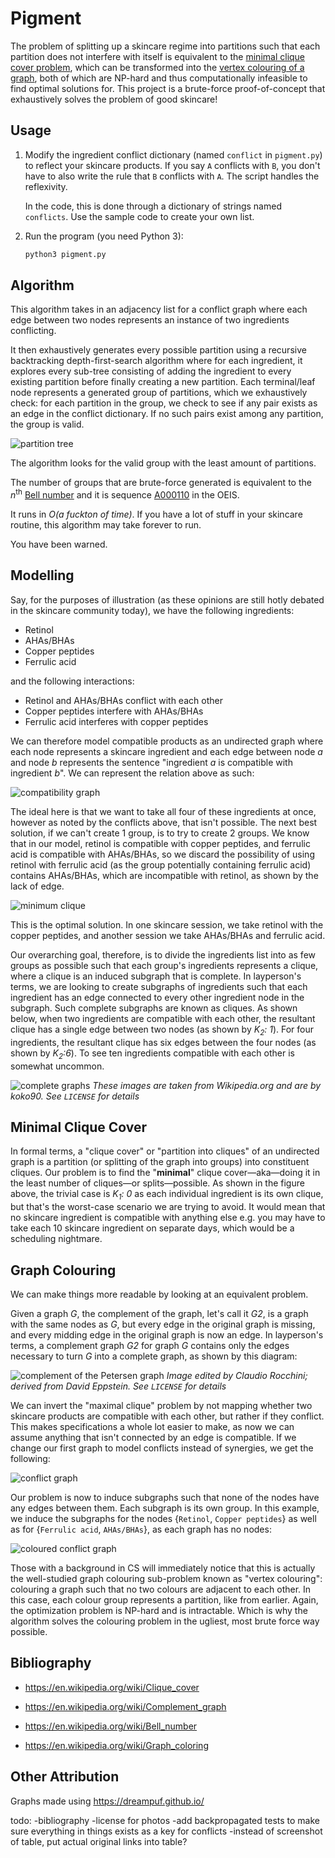 # Pigment

The problem of splitting up a skincare regime into partitions such that each
partition does not interfere with itself is equivalent to the
[minimal clique cover problem](https://en.wikipedia.org/wiki/Clique_cover),
which can be transformed into the
[vertex colouring of a graph](https://en.wikipedia.org/wiki/Graph_coloring#Vertex_coloring),
both of which are NP-hard and thus computationally infeasible to find optimal
solutions for. This project is a brute-force proof-of-concept that exhaustively
solves the problem of good skincare!

## Usage

1. Modify the ingredient conflict dictionary (named `conflict` in `pigment.py`)
   to reflect your skincare products. If you say `A` conflicts with `B`, you
   don't have to also write the rule that `B` conflicts with `A`. The script
   handles the reflexivity.

   In the code, this is done through a dictionary of strings named `conflicts`.
   Use the sample code to create your own list.

2. Run the program (you need Python 3):

   ```bash
   python3 pigment.py
   ```

## Algorithm

This algorithm takes in an adjacency list for a conflict graph where each edge
between two nodes represents an instance of two ingredients conflicting.

It then exhaustively generates every possible partition using a recursive
backtracking depth-first-search algorithm where for each ingredient, it
explores every sub-tree consisting of adding the ingredient to every existing
partition before finally creating a new partition. Each terminal/leaf node
represents a generated group of partitions, which we exhaustively check: for
each partition in the group, we check to see if any pair exists as an edge in
the conflict dictionary. If no such pairs exist among any partition, the group
is valid.

![partition tree](resources/partitions.svg)

The algorithm looks for the valid group with the least amount of partitions.

The number of groups that are brute-force generated is equivalent to the
_n_<sup>th</sup> [Bell number](https://en.wikipedia.org/wiki/Bell_number) and
it is sequence [A000110](https://oeis.org/A000110) in the OEIS.

It runs in _O(a fuckton of time)_. If you have a lot of stuff in your skincare
routine, this algorithm may take forever to run.

You have been warned.

## Modelling

Say, for the purposes of illustration (as these opinions are still hotly
debated in the skincare community today), we have the following ingredients:

- Retinol
- AHAs/BHAs
- Copper peptides
- Ferrulic acid

and the following interactions:

- Retinol and AHAs/BHAs conflict with each other
- Copper peptides interfere with AHAs/BHAs
- Ferrulic acid interferes with copper peptides

We can therefore model compatible products as an undirected graph where each
node represents a skincare ingredient and each edge between node _a_ and node
_b_ represents the sentence "ingredient _a_ is compatible with ingredient _b_".
We can represent the relation above as such:

![compatibility graph](resources/compat_graph.svg)

The ideal here is that we want to take all four of these ingredients at once,
however as noted by the conflicts above, that isn't possible. The next best
solution, if we can't create 1 group, is to try to create 2 groups. We know
that in our model, retinol is compatible with copper peptides, and ferrulic
acid is compatible with AHAs/BHAs, so we discard the possibility of using
retinol with ferrulic acid (as the group potentially containing ferrulic acid)
contains AHAs/BHAs, which are incompatible with retinol, as shown by the lack
of edge.

![minimum clique](resources/min_clique.svg)

This is the optimal solution. In one skincare session, we take retinol with the
copper peptides, and another session we take AHAs/BHAs and ferrulic acid.

Our overarching goal, therefore, is to divide the ingredients list into as few
groups as possible such that each group's ingredients represents a clique,
where a clique is an induced subgraph that is complete. In layperson's terms,
we are looking to create subgraphs of ingredients such that each ingredient has
an edge connected to every other ingredient node in the subgraph. Such complete
subgraphs are known as cliques. As shown below, when two ingredients are
compatible with each other, the resultant clique has a single edge between two
nodes (as shown by _K<sub>2</sub>: 1_). For four ingredients, the resultant
clique has six edges between the four nodes (as shown by _K<sub>2</sub>:6_). To
see ten ingredients compatible with each other is somewhat uncommon.

![complete graphs](resources/complete_graphs.png)
_These images are taken from Wikipedia.org and are by koko90. See `LICENSE` for
details_

## Minimal Clique Cover

In formal terms, a "clique cover" or "partition into cliques" of an undirected
graph is a partition (or splitting of the graph into groups) into constituent
cliques. Our problem is to find the "**minimal**" clique cover—aka—doing it in
the least number of cliques—or splits—possible. As shown in the figure above,
the trivial case is _K<sub>1</sub>: 0_ as each individual ingredient is its own
clique, but that's the worst-case scenario we are trying to avoid. It would
mean that no skincare ingredient is compatible with anything else e.g. you
may have to take each 10 skincare ingredient on separate days, which would be a
scheduling nightmare.

## Graph Colouring

We can make things more readable by looking at an equivalent problem.

Given a graph _G_, the complement of the graph, let's call it _G2_, is a graph
with the same nodes as _G_, but every edge in the original graph is missing,
and every midding edge in the original graph is now an edge. In layperson's
terms, a complement graph _G2_ for graph _G_ contains only the edges necessary
to turn _G_ into a complete graph, as shown by this diagram:

![complement of the Petersen graph](resources/comp_petersen.jpg)
_Image edited by Claudio Rocchini; derived from David Eppstein. See `LICENSE`
for details_

We can invert the "maximal clique" problem by not mapping whether two skincare
products are compatible with each other, but rather if they conflict. This
makes specifications a whole lot easier to make, as now we can assume anything
that isn't connected by an edge is compatible. If we change our first graph to
model conflicts instead of synergies, we get the following:

![conflict graph](resources/conflict_graph.svg)

Our problem is now to induce subgraphs such that none of the nodes have any
edges between them. Each subgraph is its own group. In this example, we induce
the subgraphs for the nodes {`Retinol`, `Copper peptides`} as well as for
{`Ferrulic acid`, `AHAs/BHAs`}, as each graph has no nodes:

![coloured conflict graph](resources/coloured_conflicts.svg)

Those with a background in CS will immediately notice that this is actually the
well-studied graph colouring sub-problem known as "vertex colouring": colouring
a graph such that no two colours are adjacent to each other. In this case, each
colour group represents a partition, like from earlier. Again, the optimization
problem is NP-hard and is intractable. Which is why the algorithm solves the
colouring problem in the ugliest, most brute force way possible.

## Bibliography

- <https://en.wikipedia.org/wiki/Clique_cover>

- <https://en.wikipedia.org/wiki/Complement_graph>

- <https://en.wikipedia.org/wiki/Bell_number>

- <https://en.wikipedia.org/wiki/Graph_coloring>

## Other Attribution

Graphs made using <https://dreampuf.github.io/>

todo:
-bibliography
-license for photos
-add backpropagated tests to make sure everything in things exists as a key for conflicts
-instead of screenshot of table, put actual original links into table?